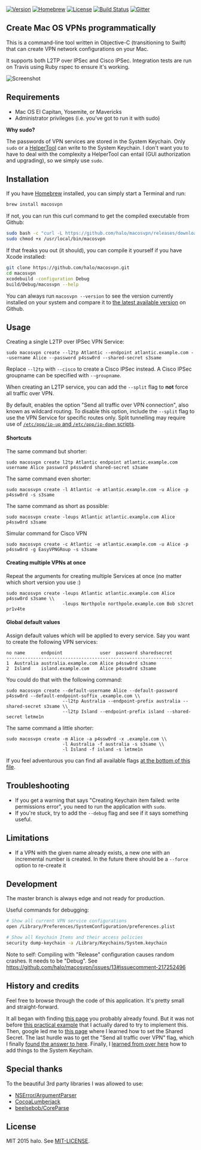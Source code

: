 [![Version](https://img.shields.io/github/tag/halo/macosvpn.svg?style=flat&label=version)](https://github.com/halo/macosvpn/releases)
[![Homebrew](https://img.shields.io/homebrew/v/macosvpn.svg?style=flat)](https://github.com/Homebrew/homebrew-core/blob/master/Formula/macosvpn.rb)
[![License](https://img.shields.io/badge/license-MIT-blue.svg?style=flat)](https://github.com/halo/macosvpn/blob/master/LICENSE.md)
[![Build Status](https://travis-ci.org/halo/macosvpn.svg?branch=master)](https://travis-ci.org/halo/macosvpn)
[![Gitter](https://badges.gitter.im/Join%20Chat.svg)](https://gitter.im/halo/macosvpn)

## Create Mac OS VPNs programmatically

This is a command-line tool written in Objective-C (transitioning to Swift) that can create VPN network configurations on your Mac.

It supports both L2TP over IPSec and Cisco IPSec.
Integration tests are run on Travis using Ruby rspec to ensure it's working.

![Screenshot](https://cdn.rawgit.com/halo/macosvpn/master/doc/screenshot_0.2.0-beta.png)

## Requirements

* Mac OS El Capitan, Yosemite, or Mavericks
* Administrator privileges (i.e. you've got to run it with sudo)

**Why sudo?**

The passwords of VPN services are stored in the System Keychain.
Only `sudo` or a [HelperTool](https://developer.apple.com/library/mac/documentation/Security/Conceptual/SecureCodingGuide/Articles/AccessControl.html#//apple_ref/doc/uid/TP40002589-SW2) can write to the System Keychain.
I don't want you to have to deal with the complexity a HelperTool can entail (GUI authorization and upgrading), so we simply use `sudo`.

## Installation

If you have [Homebrew](http://brew.sh) installed, you can simply start a Terminal and run:

```bash
brew install macosvpn
```

If not, you can run this curl command to get the compiled executable from Github:

```bash
sudo bash -c "curl -L https://github.com/halo/macosvpn/releases/download/0.1.4/macosvpn > /usr/local/bin/macosvpn"
sudo chmod +x /usr/local/bin/macosvpn
```

If that freaks you out (it should), you can compile it yourself if you have Xcode installed:

```bash
git clone https://github.com/halo/macosvpn.git
cd macosvpn
xcodebuild -configuration Debug
build/Debug/macosvpn --help
```

You can always run `macosvpn --version` to see the version currently installed on your system
and compare it to [the latest available version](https://github.com/halo/macosvpn/releases) on Github.

## Usage

Creating a single L2TP over IPSec VPN Service:

    sudo macosvpn create --l2tp Atlantic --endpoint atlantic.example.com --username Alice --password p4ssw0rd --shared-secret s3same

Replace `--l2tp` with `--cisco` to create a Cisco IPSec instead.  A Cisco IPSec groupname can be specified with `--groupname`.

When creating an L2TP service, you can add the `--split` flag to **not** force all traffic over VPN.

By default, enables the option "Send all traffic over VPN connection",
also known as wildcard routing.   To disable this option, include the `--split`
flag to use the VPN Service for specific routes only.  Split tunnelling may
require use of [`/etc/ppp/ip-up` and `/etc/ppp/ip-down` scripts](https://developer.apple.com/library/mac/documentation/Darwin/Reference/ManPages/man8/pppd.8.html).

#### Shortcuts

The same command but shorter:

    sudo macosvpn create l2tp Atlantic endpoint atlantic.example.com username Alice password p4ssw0rd shared-secret s3same

The same command even shorter:

    sudo macosvpn create -l Atlantic -e atlantic.example.com -u Alice -p p4ssw0rd -s s3same

The same command as short as possible:

    sudo macosvpn create -leups Atlantic atlantic.example.com Alice p4ssw0rd s3same

Simular command for Cisco VPN

    sudo macosvpn create -c Atlantic -e atlantic.example.com -u Alice -p p4ssw0rd -g EasyVPNGRoup -s s3same


#### Creating multiple VPNs at once

Repeat the arguments for creating multiple Services at once (no matter which short version you use :)

    sudo macosvpn create -leups Atlantic atlantic.example.com Alice p4ssw0rd s3same \\
                         -leups Northpole northpole.example.com Bob s3cret pr1v4te

#### Global default values

Assign default values which will be applied to every service. Say you want to create the following VPN services:

    no name      endpoint              user  password sharedsecret
    --------------------------------------------------------------
    1  Australia australia.example.com Alice p4ssw0rd s3same
    2  Island    island.example.com    Alice p4ssw0rd s3same

You could do that with the following command:

    sudo macosvpn create --default-username Alice --default-password p4ssw0rd --default-endpoint-suffix .example.com \\
                         --l2tp Australia --endpoint-prefix australia --shared-secret s3same \\
                         --l2tp Island --endpoint-prefix island --shared-secret letme1n

The same command a little shorter:

    sudo macosvpn create -m Alice -a p4ssw0rd -x .example.com \\
                         -l Australia -f australia -s s3same \\
                         -l Island -f island -s letme1n

If you feel adventurous you can find all available flags [at the bottom of this file](https://github.com/halo/macosvpn/blob/master/macosvpn/Classes/VPNArguments.m).

## Troubleshooting

* If you get a warning that says "Creating Keychain item failed: write permissions error", you need to run the application with `sudo`.
* If you're stuck, try to add the `--debug` flag and see if it says something useful.

## Limitations

* If a VPN with the given name already exists, a new one with an incremental number is created.
  In the future there should be a `--force` option to re-create it

## Development

The master branch is always edge and not ready for production.

Useful commands for debugging:

```bash
# Show all current VPN service configurations
open /Library/Preferences/SystemConfiguration/preferences.plist
```

```bash
# Show all Keychain Items and their access policies
security dump-keychain -a /Library/Keychains/System.keychain
```

Note to self: Compiling with "Release" configuration causes random crashes. It needs to be "Debug".
See https://github.com/halo/macosvpn/issues/13#issuecomment-217252496

## History and credits

Feel free to browse through the code of this application.
It's pretty small and straight-forward.

It all began with finding [this page](https://lists.apple.com/archives/macnetworkprog/2011/May/msg00032.html) you probably already found.
But it was not before [this practical example](https://lists.apple.com/archives/macnetworkprog/2013/Apr/msg00016.html) that I actually dared to try to implement this.
Then, google led me to [this page](https://lists.apple.com/archives/macnetworkprog/2007/Dec/msg00045.html) where I learned how to set the Shared Secret.
The last hurdle was to get the "Send all traffic over VPN" flag, which I finally [found the answer to here](http://pastebin.com/112KEHSV).
Finally, I [learned from over here](http://stackoverflow.com/questions/24363935) how to add things to the System Keychain.

## Special thanks

To the beautiful 3rd party libraries I was allowed to use:

* [NSError/ArgumentParser](https://github.com/NSError/ArgumentParser)
* [CocoaLumberjack](https://github.com/CocoaLumberjack/CocoaLumberjack)
* [beelsebob/CoreParse](https://github.com/beelsebob/CoreParse)

## License

MIT 2015 halo. See [MIT-LICENSE](https://github.com/halo/macosvpn/blob/master/LICENSE.md).
